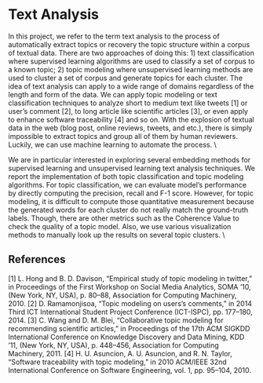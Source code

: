 # Text Analysis

In this project, we refer to the term text analysis to the process of automatically extract topics or recovery the
topic structure within a corpus of textual data. There are two approaches of doing this: 1) text classification
where supervised learning algorithms are used to classify a set of corpus to a known topic; 2) topic modeling
where unsupervised learning methods are used to cluster a set of corpus and generate topics for each cluster.
The idea of text analysis can apply to a wide range of domains regardless of the length and form of the
data. We can apply topic modeling or text classification techniques to analyze short to medium text like
tweets [1] or user’s comment [2], to long article like scientific articles [3], or even apply to enhance software
traceability [4] and so on. With the explosion of textual data in the web (blog post, online reviews, tweets,
and etc.), there is simply impossible to extract topics and group all of them by human reviewers. Luckily,
we can use machine learning to automate the process. \\

We are in particular interested in exploring several embedding methods for supervised learning and
unsupervised learning text analysis techniques. We report the implementation of both topic classification
and topic modeling algorithms. For topic classification, we can evaluate model’s performance by directly
computing the precision, recall and F-1 score. However, for topic modeling, it is difficult to compute those
quantitative measurement because the generated words for each cluster do not really match the ground-truth
labels. Though, there are other metrics such as the Coherence Value to check the quality of a topic model.
Also, we use various visualization methods to manually look up the results on several topic clusters. \\

## References

[1] L. Hong and B. D. Davison, “Empirical study of topic modeling in twitter,” in Proceedings of the First
Workshop on Social Media Analytics, SOMA ’10, (New York, NY, USA), p. 80–88, Association for
Computing Machinery, 2010.
[2] D. Ramamonjisoa, “Topic modeling on users’s comments,” in 2014 Third ICT International Student
Project Conference (ICT-ISPC), pp. 177–180, 2014.
[3] C. Wang and D. M. Blei, “Collaborative topic modeling for recommending scientific articles,” in Proceedings of the 17th ACM SIGKDD International Conference on Knowledge Discovery and Data Mining,
KDD ’11, (New York, NY, USA), p. 448–456, Association for Computing Machinery, 2011.
[4] H. U. Asuncion, A. U. Asuncion, and R. N. Taylor, “Software traceability with topic modeling,” in 2010
ACM/IEEE 32nd International Conference on Software Engineering, vol. 1, pp. 95–104, 2010.
